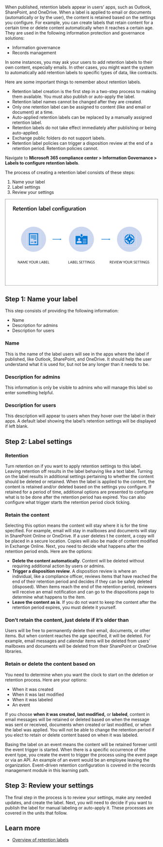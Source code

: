 When published, retention labels appear in users' apps, such as Outlook, SharePoint, and OneDrive. When a label is applied to email or documents (automatically or by the user), the content is retained based on the settings you configure. For example, you can create labels that retain content for a certain time or delete content automatically when it reaches a certain age. They are used in the following information protection and governance solutions:
- Information governance
- Records management

In some instances, you may ask your users to add retention labels to their own content, especially emails. In other cases, you might want the system to automatically add retention labels to specific types of data, like contracts.

Here are some important things to remember about retention labels.
-	Retention label creation is the first step in a two-step process to making them available. You must also publish or auto-apply the label.
-	Retention label names cannot be changed after they are created.
-	Only one retention label can be assigned to content (like and email or document) at a time.
-	Auto-applied retention labels can be replaced by a manually assigned retention label.
-	Retention labels do not take effect immediately after publishing or being auto-applied.
-	Exchange public folders do not support labels.
-	Retention label policies can trigger a disposition review at the end of a retention period. Retention policies cannot. 

Navigate to **Microsoft 365 compliance center > Information Governance > Labels to configure retention labels**.

The process of creating a retention label consists of these steps:
1. Name your label
1. Label settings
1. Review your settings
 
![Retention label configuration](../media/retention-label-configuration.png)

## Step 1: Name your label 
This step consists of providing the following information:
-	Name
-	Description for admins
-	Description for users 

### Name
This is the name of the label users will see in the apps where the label if published, like Outlook, SharePoint, and OneDrive. It should help the user understand what it is used for, but not be any longer than it needs to be.

### Description for admins
This information is only be visible to admins who will manage this label so enter something helpful.

### Description for users
This description will appear to users when they hover over the label in their apps. A default label showing the label’s retention settings will be displayed if left blank.

## Step 2: Label settings 

### Retention
Turn retention on if you want to apply retention settings to this label. Leaving retention off results in the label behaving like a text label. Turning on the label results in additional settings pertaining to whether the content should be deleted or retained. When the label is applied to the content, the content is retained and/or deleted based on the settings you configure. If retained for a period of time, additional options are presented to configure what is to be done after the retention period has expired. You can also configure what trigger starts the retention period clock ticking.

### Retain the content
Selecting this option means the content will stay where it is for the time specified. For example, email will stay in mailboxes and documents will stay in SharePoint Online or OneDrive. If a user deletes t   he content, a copy will be placed in a secure location. Copies will also be made of content modified in Exchange Online. Next, you need to decide what happens after the retention period ends. Here are the options:
- **Delete the content automatically**. Content will be deleted without requiring additional action by users or admins.
- **Trigger a disposition review**. A disposition review is where an individual, like a compliance officer, reviews items that have reached the end of their retention period and decides if they can be safely deleted (disposed). When items reach the end of the retention period, reviewers will receive an email notification and can go to the dispositions page to determine what happens to the item.
- **Leave the content as is**. If you do not want to keep the content after the retention period expires, you must delete it yourself.

### Don’t retain the content, just delete if it’s older than
Users will be free to permanently delete their email, documents, or other items. But when content reaches the age specified, it will be deleted. For example, email messages and calendar items will be deleted from users' mailboxes and documents will be deleted from their SharePoint or OneDrive libraries.

### Retain or delete the content based on
You need to determine when you want the clock to start on the deletion or retention process. Here are your options:
- When it was created
- When it was last modified
- When it was labeled
- An event

If you choose **when it was created, last modified,** or **labeled**, content in email messages will be retained or deleted based on when the message was sent or received, documents when created or last modified, or when the label was applied. You will not be able to change the retention period if you elect to retain or delete content based on when it was labeled.

Basing the label on an event means the content will be retained forever until the event trigger is started. When there is a specific occurrence of the event type, you create the event to trigger the process using the event page or via an API. An example of an event would be an employee leaving the organization. Event-driven retention configuration is covered in the records management module in this learning path. 

## Step 3: Review your settings 
The final step in the process is to review your settings, make any needed updates, and create the label. Next, you will need to decide if you want to publish the label for manual labeling or auto-apply it. These processes are covered in the units that follow.

## Learn more
- [Overview of retention labels](/microsoft-365/compliance/labels?azure-portal=true)

